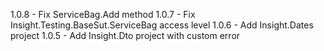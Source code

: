 1.0.8 - Fix ServiceBag.Add method
1.0.7 - Fix Insight.Testing.BaseSut.ServiceBag access level
1.0.6 - Add Insight.Dates project
1.0.5 - Add Insight.Dto project with custom error
